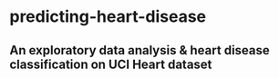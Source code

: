 # predicting-heart-disease
## An exploratory data analysis & heart disease classification on UCI Heart dataset
